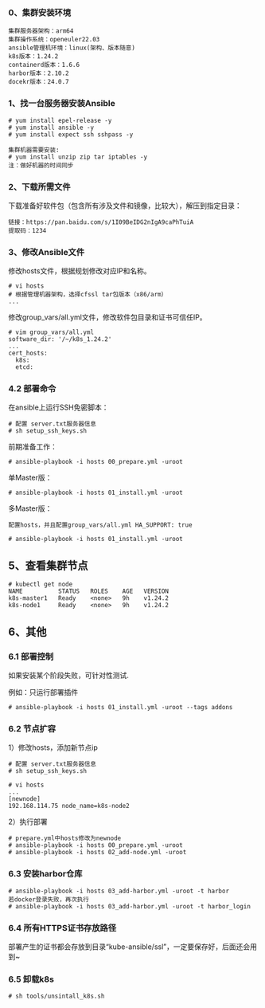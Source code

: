 ### 0、集群安装环境
```
集群服务器架构：arm64
集群操作系统：openeuler22.03
ansible管理机环境：linux(架构、版本随意)
k8s版本：1.24.2
containerd版本：1.6.6
harbor版本：2.10.2
docekr版本：24.0.7
```

### 1、找一台服务器安装Ansible
```
# yum install epel-release -y
# yum install ansible -y
# yum install expect ssh sshpass -y

集群机器需要安装:
# yum install unzip zip tar iptables -y
注：做好机器的时间同步
```
### 2、下载所需文件

下载准备好软件包（包含所有涉及文件和镜像，比较大），解压到指定目录：

```
链接：https://pan.baidu.com/s/1I09BeIDG2nIgA9caPhTuiA 
提取码：1234
```
### 3、修改Ansible文件

修改hosts文件，根据规划修改对应IP和名称。

```
# vi hosts
# 根据管理机器架构，选择cfssl tar包版本（x86/arm）
...
```
修改group_vars/all.yml文件，修改软件包目录和证书可信任IP。

```
# vim group_vars/all.yml
software_dir: '/~/k8s_1.24.2'
...
cert_hosts:
  k8s:
  etcd:
```

### 4.2 部署命令
在ansible上运行SSH免密脚本：

```
# 配置 server.txt服务器信息
# sh setup_ssh_keys.sh
```

前期准备工作：
```
# ansible-playbook -i hosts 00_prepare.yml -uroot
```

单Master版：
```
# ansible-playbook -i hosts 01_install.yml -uroot
```
多Master版：
```
配置hosts，并且配置group_vars/all.yml HA_SUPPORT: true

# ansible-playbook -i hosts 01_install.yml -uroot
```

## 5、查看集群节点
```
# kubectl get node
NAME          STATUS   ROLES    AGE   VERSION
k8s-master1   Ready    <none>   9h    v1.24.2
k8s-node1     Ready    <none>   9h    v1.24.2
```

## 6、其他
### 6.1 部署控制
如果安装某个阶段失败，可针对性测试.

例如：只运行部署插件
```
# ansible-playbook -i hosts 01_install.yml -uroot --tags addons
```

### 6.2 节点扩容
1）修改hosts，添加新节点ip

```
# 配置 server.txt服务器信息
# sh setup_ssh_keys.sh

# vi hosts
...
[newnode]
192.168.114.75 node_name=k8s-node2
```
2）执行部署
```
# prepare.yml中hosts修改为newnode
# ansible-playbook -i hosts 00_prepare.yml -uroot
# ansible-playbook -i hosts 02_add-node.yml -uroot
```

### 6.3 安装harbor仓库
```
# ansible-playbook -i hosts 03_add-harbor.yml -uroot -t harbor
若docker登录失败，再次执行
# ansible-playbook -i hosts 03_add-harbor.yml -uroot -t harbor_login
```

### 6.4 所有HTTPS证书存放路径
部署产生的证书都会存放到目录“kube-ansible/ssl”，一定要保存好，后面还会用到~

### 6.5 卸载k8s
```
# sh tools/unsintall_k8s.sh
```
